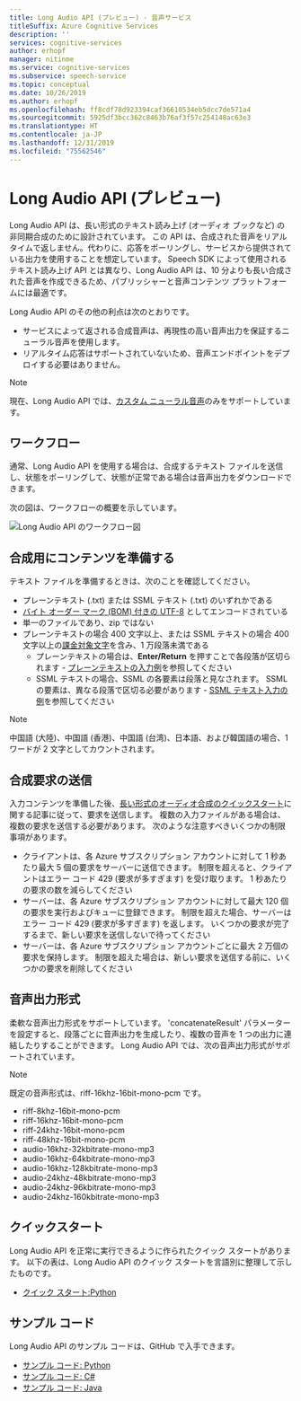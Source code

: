 ```yaml
---
title: Long Audio API (プレビュー) - 音声サービス
titleSuffix: Azure Cognitive Services
description: ''
services: cognitive-services
author: erhopf
manager: nitinme
ms.service: cognitive-services
ms.subservice: speech-service
ms.topic: conceptual
ms.date: 10/26/2019
ms.author: erhopf
ms.openlocfilehash: ff8cdf78d923394caf36610534eb5dcc7de571a4
ms.sourcegitcommit: 5925df3bcc362c8463b76af3f57c254148ac63e3
ms.translationtype: HT
ms.contentlocale: ja-JP
ms.lasthandoff: 12/31/2019
ms.locfileid: "75562546"
---
```

# <a name="long-audio-api-preview"></a>Long Audio API (プレビュー)

Long Audio API は、長い形式のテキスト読み上げ (オーディオ ブックなど) の非同期合成のために設計されています。 この API は、合成された音声をリアルタイムで返しません。代わりに、応答をポーリングし、サービスから提供されている出力を使用することを想定しています。 Speech SDK によって使用されるテキスト読み上げ API とは異なり、Long Audio API は、10 分よりも長い合成された音声を作成できるため、パブリッシャーと音声コンテンツ プラットフォームには最適です。

Long Audio API のその他の利点は次のとおりです。

* サービスによって返される合成音声は、再現性の高い音声出力を保証するニューラル音声を使用します。
* リアルタイム応答はサポートされていないため、音声エンドポイントをデプロイする必要はありません。

> [!NOTE]
> 現在、Long Audio API では、[カスタム ニューラル音声](https://docs.microsoft.com/azure/cognitive-services/speech-service/how-to-custom-voice#custom-neural-voices)のみをサポートしています。

## <a name="workflow"></a>ワークフロー

通常、Long Audio API を使用する場合は、合成するテキスト ファイルを送信し、状態をポーリングして、状態が正常である場合は音声出力をダウンロードできます。

次の図は、ワークフローの概要を示しています。

![Long Audio API のワークフロー図](media/long-audio-api/long-audio-api-workflow.png)

## <a name="prepare-content-for-synthesis"></a>合成用にコンテンツを準備する

テキスト ファイルを準備するときは、次のことを確認してください。

* プレーンテキスト (.txt) または SSML テキスト (.txt) のいずれかである
* [バイト オーダー マーク (BOM) 付きの UTF-8](https://www.w3.org/International/questions/qa-utf8-bom.en#bom) としてエンコードされている
* 単一のファイルであり、zip ではない
* プレーンテキストの場合 400 文字以上、または SSML テキストの場合 400 文字以上の[課金対象文字](https://docs.microsoft.com/azure/cognitive-services/speech-service/text-to-speech#pricing-note)を含み、1 万段落未満である
  * プレーンテキストの場合は、**Enter/Return** を押すことで各段落が区切られます - [プレーンテキストの入力例](https://github.com/Azure-Samples/Cognitive-Speech-TTS/blob/master/CustomVoice-API-Samples/Java/en-US.txt)を参照してください
  * SSML テキストの場合、SSML の各要素は段落と見なされます。 SSML の要素は、異なる段落で区切る必要があります - [SSML テキスト入力の例](https://github.com/Azure-Samples/Cognitive-Speech-TTS/blob/master/CustomVoice-API-Samples/Java/SSMLTextInputSample.txt)を参照してください
> [!NOTE]
> 中国語 (大陸)、中国語 (香港)、中国語 (台湾)、日本語、および韓国語の場合、1 ワードが 2 文字としてカウントされます。 

## <a name="submit-synthesis-requests"></a>合成要求の送信

入力コンテンツを準備した後、[長い形式のオーディオ合成のクイックスタート](https://aka.ms/long-audio-python)に関する記事に従って、要求を送信します。 複数の入力ファイルがある場合は、複数の要求を送信する必要があります。 次のような注意すべきいくつかの制限事項があります。 
* クライアントは、各 Azure サブスクリプション アカウントに対して 1 秒あたり最大 5 個の要求をサーバーに送信できます。 制限を超えると、クライアントはエラー コード 429 (要求が多すぎます) を受け取ります。 1 秒あたりの要求の数を減らしてください
* サーバーは、各 Azure サブスクリプション アカウントに対して最大 120 個の要求を実行およびキューに登録できます。 制限を超えた場合、サーバーはエラー コード 429 (要求が多すぎます) を返します。 いくつかの要求が完了するまで、新しい要求を送信しないで待ってください
* サーバーは、各 Azure サブスクリプション アカウントごとに最大 2 万個の要求を保持します。 制限を超えた場合は、新しい要求を送信する前に、いくつかの要求を削除してください

## <a name="audio-output-formats"></a>音声出力形式

柔軟な音声出力形式をサポートしています。 'concatenateResult' パラメーターを設定すると、段落ごとに音声出力を生成したり、複数の音声を 1 つの出力に連結したりすることができます。 Long Audio API では、次の音声出力形式がサポートされています。

> [!NOTE]
> 既定の音声形式は、riff-16khz-16bit-mono-pcm です。

* riff-8khz-16bit-mono-pcm
* riff-16khz-16bit-mono-pcm
* riff-24khz-16bit-mono-pcm
* riff-48khz-16bit-mono-pcm
* audio-16khz-32kbitrate-mono-mp3
* audio-16khz-64kbitrate-mono-mp3
* audio-16khz-128kbitrate-mono-mp3
* audio-24khz-48kbitrate-mono-mp3
* audio-24khz-96kbitrate-mono-mp3
* audio-24khz-160kbitrate-mono-mp3

## <a name="quickstarts"></a>クイックスタート

Long Audio API を正常に実行できるように作られたクイック スタートがあります。 以下の表は、Long Audio API のクイック スタートを言語別に整理して示したものです。

* [クイック スタート:Python](https://aka.ms/long-audio-python)

## <a name="sample-code"></a>サンプル コード
Long Audio API のサンプル コードは、GitHub で入手できます。

* [サンプル コード: Python](https://github.com/Azure-Samples/Cognitive-Speech-TTS/tree/master/CustomVoice-API-Samples/Python)
* [サンプル コード: C#](https://github.com/Azure-Samples/Cognitive-Speech-TTS/tree/master/CustomVoice-API-Samples/CSharp)
* [サンプル コード: Java](https://github.com/Azure-Samples/Cognitive-Speech-TTS/blob/master/CustomVoice-API-Samples/Java/)
